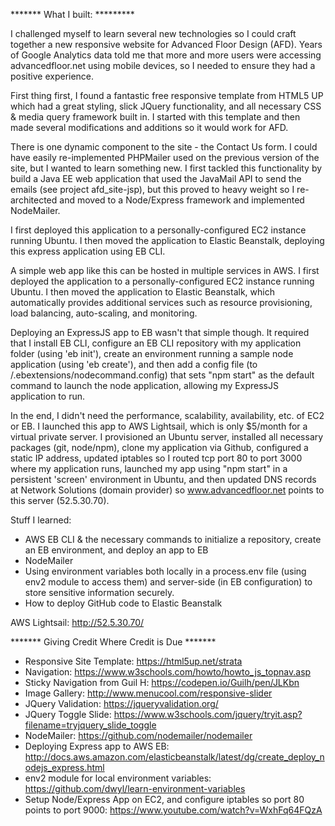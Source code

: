 ******* What I built: *********

I challenged myself to learn several new technologies so I could craft together a new responsive website for Advanced Floor Design (AFD). Years of Google Analytics data told me that more and more users were accessing advancedfloor.net using mobile devices, so I needed to ensure they had a positive experience.

First thing first, I found a fantastic free responsive template from HTML5 UP which had a great styling, slick JQuery functionality, and all necessary CSS & media query framework built in. I started with this template and then made several modifications and additions so it would work for AFD.

There is one dynamic component to the site - the Contact Us form. I could have easily re-implemented PHPMailer used on the previous version of the site, but I wanted to learn something new. I first tackled this functionality by build a Java EE web application that used the JavaMail API to send the emails (see project afd_site-jsp), but this proved to heavy weight so I re-architected and moved to a Node/Express framework and implemented NodeMailer.

I first deployed this application to a personally-configured EC2 instance running Ubuntu. I then moved the application to Elastic Beanstalk, deploying this express application using EB CLI.

A simple web app like this can be hosted in multiple services in AWS. I first deployed the application to a personally-configured EC2 instance running Ubuntu. I then moved the application to Elastic Beanstalk, which automatically provides additional services such as resource provisioning, load balancing, auto-scaling, and monitoring. 

Deploying an ExpressJS app to EB wasn't that simple though. It required that I install EB CLI, configure an EB CLI repository with my application folder (using 'eb init'), create an environment running a sample node application (using 'eb create'), and then add a config file (to /.ebextensions/nodecommand.config) that sets "npm start" as the default command to launch the node application, allowing my ExpressJS application to run.

In the end, I didn't need the performance, scalability, availability, etc. of EC2 or EB. I launched this app to AWS Lightsail, which is only $5/month for a virtual private server. I provisioned an Ubuntu server, installed all necessary packages (git, node/npm), clone my application via Github, configured a static IP address, updated iptables so I routed tcp port 80 to port 3000 where my application runs, launched my app using "npm start" in a persistent 'screen' environment in Ubuntu, and then updated DNS records at Network Solutions (domain provider) so www.advancedfloor.net points to this server (52.5.30.70).

Stuff I learned:
- AWS EB CLI & the necessary commands to initialize a repository, create an EB environment, and deploy an app to EB
- NodeMailer
- Using environment variables both locally in a process.env file (using env2 module to access them) and server-side (in EB configuration) to store sensitive information securely.
- How to deploy GitHub code to Elastic Beanstalk


AWS Lightsail: http://52.5.30.70/




******* Giving Credit Where Credit is Due *******

- Responsive Site Template: https://html5up.net/strata
- Navigation: https://www.w3schools.com/howto/howto_js_topnav.asp
- Sticky Navigation from Guil H: https://codepen.io/Guilh/pen/JLKbn
- Image Gallery: http://www.menucool.com/responsive-slider
- JQuery Validation: https://jqueryvalidation.org/
- JQuery Toggle Slide: https://www.w3schools.com/jquery/tryit.asp?filename=tryjquery_slide_toggle
- NodeMailer: https://github.com/nodemailer/nodemailer
- Deploying Express app to AWS EB: http://docs.aws.amazon.com/elasticbeanstalk/latest/dg/create_deploy_nodejs_express.html
- env2 module for local environment variables: https://github.com/dwyl/learn-environment-variables
- Setup Node/Express App on EC2, and configure iptables so port 80 points to port 9000: https://www.youtube.com/watch?v=WxhFq64FQzA
